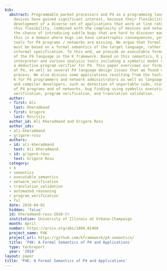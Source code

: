 ```yaml
---
bib:
  abstract: Programmable packet processors and P4 as a programming language for such
    devices have gained significant interest, because their flexibility enables rapid
    development of a diverse set of applications that work at line rate. However,
    this flexibility, combined with the complexity of devices and networks, increases
    the chance of introducing subtle bugs that are hard to discover manually. Worse,
    this is a domain where bugs can have catastrophic consequences, yet formal analysis
    tools for P4 programs / networks are missing. We argue that formal analysis tools
    must be based on a formal semantics of the target language, rather than on its
    informal specification. To this end, we provide an executable formal semantics
    of the P4 language in the K framework. Based on this semantics, K provides an
    interpreter and various analysis tools including a symbolic model checker and
    a deductive program verifier for P4. This paper overviews our formal K semantics
    of P4, as well as several P4 language design issues that we found during our formalization
    process. We also discuss some applications resulting from the tools provided by
    K for P4 programmers and network administrators as well as language designers
    and compiler developers, such as detection of unportable code, state space exploration
    of P4 programs and of networks, bug finding using symbolic execution, data plane
    verification, program verification, and translation validation.
  author:
  - first: Ali
    last: Kheradmand
  - first: Grigore
    last: Ro\c{s}u
  author_id: Ali Kheradmand and Grigore Rosu
  author_ids:
  - ali-kheradmand
  - grigore-rosu
  authors:
  - id: ali-kheradmand
    text: Ali Kheradmand
  - id: grigore-rosu
    text: Grigore Rosu
  category:
  - k
  - semantics
  - executable_semantics
  - network_verification
  - translation_validation
  - automated_reasoning
  - program_verification
  - fsl
  date: 2018-04-01
  hidden: 'false'
  id: kheradmand-rosu-2018-tr
  institution: University of Illinois at Urbana-Champaign
  month: April
  number: https://arxiv.org/abs/1804.01468
  project_name: P4K
  project_url: https://github.com/kframework/p4-semantics/
  title: 'P4K: A Formal Semantics of P4 and Applications'
  type: techreport
  year: '2018'
layout: paper
title: 'P4K: A Formal Semantics of P4 and Applications'
---
```

